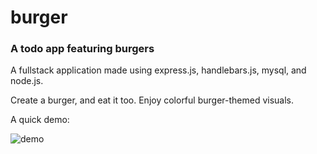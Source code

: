 # burger

 ### A todo app featuring burgers
 
 A fullstack application made using express.js, handlebars.js, mysql, and node.js.
 
 Create a burger, and eat it too. Enjoy colorful burger-themed visuals.

 A quick demo: 
 
 ![demo](./burger.gif)